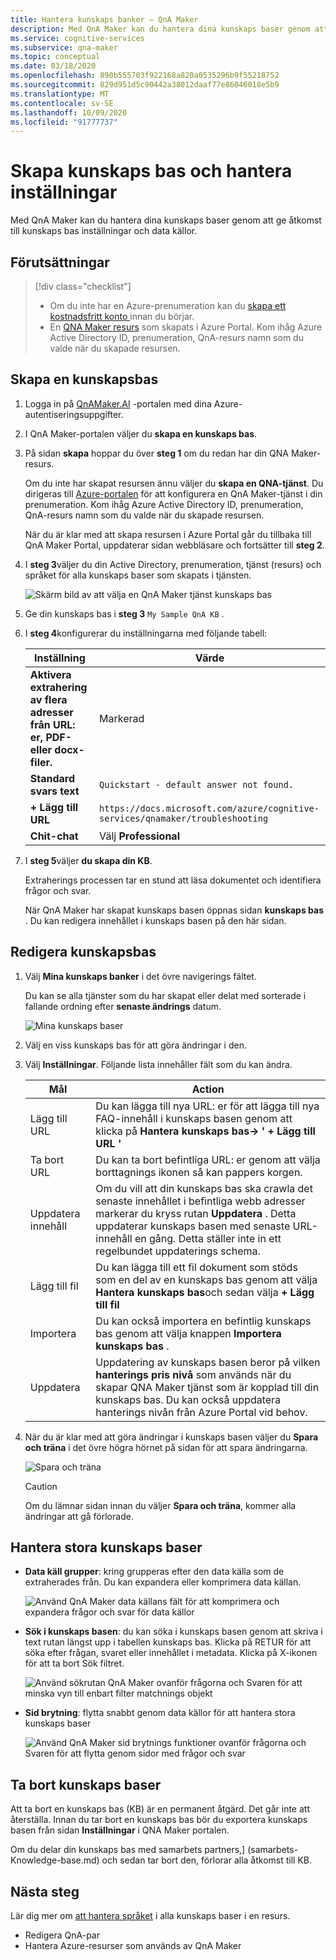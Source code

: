 ```yaml
---
title: Hantera kunskaps banker – QnA Maker
description: Med QnA Maker kan du hantera dina kunskaps baser genom att ge åtkomst till kunskaps bas inställningar och innehåll.
ms.service: cognitive-services
ms.subservice: qna-maker
ms.topic: conceptual
ms.date: 03/18/2020
ms.openlocfilehash: 890b555703f922168a820a0535296b9f55218752
ms.sourcegitcommit: 829d951d5c90442a38012daaf77e86046018e5b9
ms.translationtype: MT
ms.contentlocale: sv-SE
ms.lasthandoff: 10/09/2020
ms.locfileid: "91777737"
---
```

# <a name="create-knowledge-base-and-manage-settings"></a>Skapa kunskaps bas och hantera inställningar

Med QnA Maker kan du hantera dina kunskaps baser genom att ge åtkomst till kunskaps bas inställningar och data källor.

## <a name="prerequisites"></a>Förutsättningar

> [!div class="checklist"]
> * Om du inte har en Azure-prenumeration kan du [skapa ett kostnadsfritt konto ](https://azure.microsoft.com/free/cognitive-services/) innan du börjar.
> * En [QNA Maker resurs](https://ms.portal.azure.com/#create/Microsoft.CognitiveServicesQnAMaker) som skapats i Azure Portal. Kom ihåg Azure Active Directory ID, prenumeration, QnA-resurs namn som du valde när du skapade resursen.

## <a name="create-a-knowledge-base"></a>Skapa en kunskapsbas

1. Logga in på [QnAMaker.AI](https://QnAMaker.ai) -portalen med dina Azure-autentiseringsuppgifter.

1. I QnA Maker-portalen väljer du **skapa en kunskaps bas**.

1. På sidan **skapa** hoppar du över **steg 1** om du redan har din QNA Maker-resurs.

    Om du inte har skapat resursen ännu väljer du **skapa en QNA-tjänst**. Du dirigeras till [Azure-portalen](https://ms.portal.azure.com/#create/Microsoft.CognitiveServicesQnAMaker) för att konfigurera en QnA Maker-tjänst i din prenumeration. Kom ihåg Azure Active Directory ID, prenumeration, QnA-resurs namn som du valde när du skapade resursen.

    När du är klar med att skapa resursen i Azure Portal går du tillbaka till QnA Maker Portal, uppdaterar sidan webbläsare och fortsätter till **steg 2**.

1. I **steg 3**väljer du din Active Directory, prenumeration, tjänst (resurs) och språket för alla kunskaps baser som skapats i tjänsten.

   ![Skärm bild av att välja en QnA Maker tjänst kunskaps bas](../media/qnamaker-quickstart-kb/qnaservice-selection.png)

1. Ge din kunskaps bas i **steg 3** `My Sample QnA KB` .

1. I **steg 4**konfigurerar du inställningarna med följande tabell:

    |Inställning|Värde|
    |--|--|
    |**Aktivera extrahering av flera adresser från URL: er, PDF-eller docx-filer.**|Markerad|
    |**Standard svars text**| `Quickstart - default answer not found.`|
    |**+ Lägg till URL**|`https://docs.microsoft.com/azure/cognitive-services/qnamaker/troubleshooting`|
    |**Chit-chat**|Välj **Professional**|

1. I **steg 5**väljer **du skapa din KB**.

    Extraherings processen tar en stund att läsa dokumentet och identifiera frågor och svar.

    När QnA Maker har skapat kunskaps basen öppnas sidan **kunskaps bas** . Du kan redigera innehållet i kunskaps basen på den här sidan.

## <a name="edit-knowledge-base"></a>Redigera kunskapsbas

1.  Välj **Mina kunskaps banker** i det övre navigerings fältet.

       Du kan se alla tjänster som du har skapat eller delat med sorterade i fallande ordning efter **senaste ändrings** datum.

       ![Mina kunskaps baser](../media/qnamaker-how-to-edit-kb/my-kbs.png)

1. Välj en viss kunskaps bas för att göra ändringar i den.

1.  Välj **Inställningar**. Följande lista innehåller fält som du kan ändra.

       |Mål|Action|
       |--|--|
       |Lägg till URL|Du kan lägga till nya URL: er för att lägga till nya FAQ-innehåll i kunskaps basen genom att klicka på **Hantera kunskaps bas-> ' + Lägg till URL '**|
       |Ta bort URL|Du kan ta bort befintliga URL: er genom att välja borttagnings ikonen så kan pappers korgen.|
       |Uppdatera innehåll|Om du vill att din kunskaps bas ska crawla det senaste innehållet i befintliga webb adresser markerar du kryss rutan **Uppdatera** . Detta uppdaterar kunskaps basen med senaste URL-innehåll en gång. Detta ställer inte in ett regelbundet uppdaterings schema.|
       |Lägg till fil|Du kan lägga till ett fil dokument som stöds som en del av en kunskaps bas genom att välja **Hantera kunskaps bas**och sedan välja **+ Lägg till fil**|
    |Importera|Du kan också importera en befintlig kunskaps bas genom att välja knappen **Importera kunskaps bas** . |
    |Uppdatera|Uppdatering av kunskaps basen beror på vilken **hanterings pris nivå** som används när du skapar QNA Maker tjänst som är kopplad till din kunskaps bas. Du kan också uppdatera hanterings nivån från Azure Portal vid behov.

  1. När du är klar med att göra ändringar i kunskaps basen väljer du **Spara och träna** i det övre högra hörnet på sidan för att spara ändringarna.

       ![Spara och träna](../media/qnamaker-how-to-edit-kb/save-and-train.png)

       >[!CAUTION]
       >Om du lämnar sidan innan du väljer **Spara och träna**, kommer alla ändringar att gå förlorade.



## <a name="manage-large-knowledge-bases"></a>Hantera stora kunskaps baser

* **Data käll grupper**: kring grupperas efter den data källa som de extraherades från. Du kan expandera eller komprimera data källan.

    ![Använd QnA Maker data källans fält för att komprimera och expandera frågor och svar för data källor](../media/qnamaker-how-to-edit-kb/data-source-grouping.png)

* **Sök i kunskaps basen**: du kan söka i kunskaps basen genom att skriva i text rutan längst upp i tabellen kunskaps bas. Klicka på RETUR för att söka efter frågan, svaret eller innehållet i metadata. Klicka på X-ikonen för att ta bort Sök filtret.

    ![Använd sökrutan QnA Maker ovanför frågorna och Svaren för att minska vyn till enbart filter matchnings objekt](../media/qnamaker-how-to-edit-kb/search-paginate-group.png)

* **Sid brytning**: flytta snabbt genom data källor för att hantera stora kunskaps baser

    ![Använd QnA Maker sid brytnings funktioner ovanför frågorna och Svaren för att flytta genom sidor med frågor och svar](../media/qnamaker-how-to-edit-kb/pagination.png)

## <a name="delete-knowledge-bases"></a>Ta bort kunskaps baser

Att ta bort en kunskaps bas (KB) är en permanent åtgärd. Det går inte att återställa. Innan du tar bort en kunskaps bas bör du exportera kunskaps basen från sidan **Inställningar** i QNA Maker portalen.

Om du delar din kunskaps bas med samarbets partners,] (samarbets-Knowledge-base.md) och sedan tar bort den, förlorar alla åtkomst till KB.

## <a name="next-steps"></a>Nästa steg

Lär dig mer om [att hantera språket](language-knowledge-base.md) i alla kunskaps baser i en resurs.

* Redigera QnA-par
* Hantera Azure-resurser som används av QnA Maker